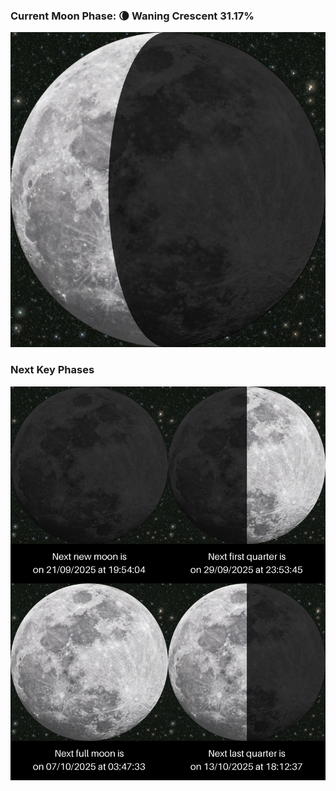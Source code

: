 ### Current Moon Phase: 🌘 Waning Crescent 31.17%
![Moon Phase](moonphase.png)
### Next Key Phases
![Gallery](gallery.png)